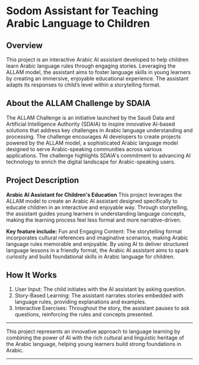 # Sodom Assistant for Teaching Arabic Language to Children
## Overview
This project is an interactive Arabic AI assistant developed to help children learn Arabic language rules through engaging stories. Leveraging the ALLAM model, the assistant aims to foster language skills in young learners by creating an immersive, enjoyable educational experience. The assistant adapts its responses to child’s level within a storytelling format.

## About the ALLAM Challenge by SDAIA
The ALLAM Challenge is an initiative launched by the Saudi Data and Artificial Intelligence Authority (SDAIA) to inspire innovative AI-based solutions that address key challenges in Arabic language understanding and processing. The challenge encourages AI developers to create projects powered by the ALLAM model, a sophisticated Arabic language model designed to serve Arabic-speaking communities across various applications. The challenge highlights SDAIA's commitment to advancing AI technology to enrich the digital landscape for Arabic-speaking users.

## Project Description
**Arabic AI Assistant for Children's Education**
This project leverages the ALLAM model to create an Arabic AI assistant designed specifically to educate children in an interactive and enjoyable way. Through storytelling, the assistant guides young learners in understanding language concepts, making the learning process feel less formal and more narrative-driven.

**Key feature include:** Fun and Engaging Content: The storytelling format incorporates cultural references and imaginative scenarios, making Arabic language rules memorable and enjoyable. By using AI to deliver structured language lessons in a friendly format, the Arabic AI assistant aims to spark curiosity and build foundational skills in Arabic language for children.

## How It Works
1. User Input: The child initiates with the AI assistant by asking question.
2. Story-Based Learning: The assistant narrates stories embedded with language rules, providing explanations and examples.
3. Interactive Exercises: Throughout the story, the assistant pauses to ask questions, reinforcing the rules and concepts presented.
________________________________________________________________________________________________________________________________________________________________________________
This project represents an innovative approach to language learning by combining the power of AI with the rich cultural and linguistic heritage of the Arabic language, helping young learners build strong foundations in Arabic.
________________________________________________________________________________________________________________________________________________________________________________
